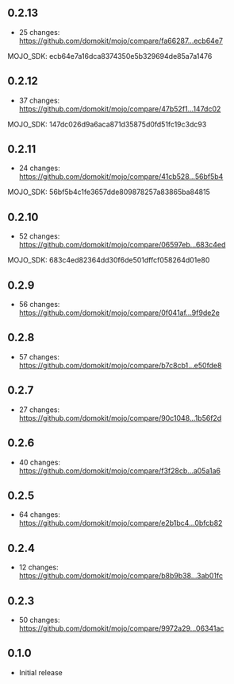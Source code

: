 ## 0.2.13

  - 25 changes: https://github.com/domokit/mojo/compare/fa66287...ecb64e7

  MOJO_SDK: ecb64e7a16dca8374350e5b329694de85a7a1476

## 0.2.12

  - 37 changes: https://github.com/domokit/mojo/compare/47b52f1...147dc02

  MOJO_SDK: 147dc026d9a6aca871d35875d0fd51fc19c3dc93

## 0.2.11

  - 24 changes: https://github.com/domokit/mojo/compare/41cb528...56bf5b4

  MOJO_SDK: 56bf5b4c1fe3657dde809878257a83865ba84815

## 0.2.10

  - 52 changes: https://github.com/domokit/mojo/compare/06597eb...683c4ed

  MOJO_SDK: 683c4ed82364dd30f6de501dffcf058264d01e80

## 0.2.9

  - 56 changes: https://github.com/domokit/mojo/compare/0f041af...9f9de2e

## 0.2.8

  - 57 changes: https://github.com/domokit/mojo/compare/b7c8cb1...e50fde8

## 0.2.7

  - 27 changes: https://github.com/domokit/mojo/compare/90c1048...1b56f2d

## 0.2.6

  - 40 changes: https://github.com/domokit/mojo/compare/f3f28cb...a05a1a6

## 0.2.5

  - 64 changes: https://github.com/domokit/mojo/compare/e2b1bc4...0bfcb82

## 0.2.4

  - 12 changes: https://github.com/domokit/mojo/compare/b8b9b38...3ab01fc

## 0.2.3

  - 50 changes: https://github.com/domokit/mojo/compare/9972a29...06341ac

## 0.1.0

  - Initial release
